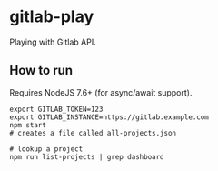 # gitlab-play

Playing with Gitlab API.

## How to run

Requires NodeJS 7.6+ (for async/await support).

    export GITLAB_TOKEN=123
    export GITLAB_INSTANCE=https://gitlab.example.com
    npm start
    # creates a file called all-projects.json

    # lookup a project
    npm run list-projects | grep dashboard

